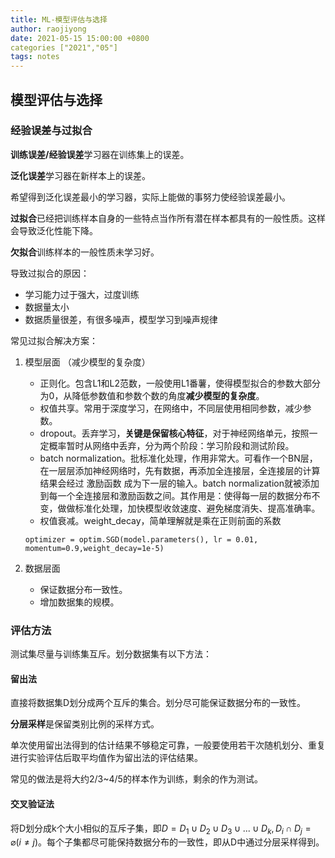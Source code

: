 ```yaml
---
title: ML-模型评估与选择
author: raojiyong
date: 2021-05-15 15:00:00 +0800
categories ["2021","05"]
tags: notes
---
```


## 模型评估与选择

### 经验误差与过拟合

**训练误差/经验误差**学习器在训练集上的误差。

**泛化误差**学习器在新样本上的误差。

希望得到泛化误差最小的学习器，实际上能做的事努力使经验误差最小。



**过拟合**已经把训练样本自身的一些特点当作所有潜在样本都具有的一般性质。这样会导致泛化性能下降。

**欠拟合**训练样本的一般性质未学习好。

导致过拟合的原因：

- 学习能力过于强大，过度训练
- 数据量太小
- 数据质量很差，有很多噪声，模型学习到噪声规律

常见过拟合解决方案：

1. 模型层面 （减少模型的复杂度）

   - 正则化。包含L1和L2范数，一般使用L1番薯，使得模型拟合的参数大部分为0，从降低参数值和参数个数的角度**减少模型的复杂度**。
   - 权值共享。常用于深度学习，在网络中，不同层使用相同参数，减少参数。
   - dropout。丢弃学习，**关键是保留核心特征**，对于神经网络单元，按照一定概率暂时从网络中丢弃，分为两个阶段：学习阶段和测试阶段。
   - batch normalization。批标准化处理，作用非常大。可看作一个BN层，在一层层添加神经网络时，先有数据，再添加全连接层，全连接层的计算结果会经过 激励函数 成为下一层的输入。batch normalization就被添加到每一个全连接层和激励函数之间。其作用是：使得每一层的数据分布不变，做做标准化处理，加快模型收敛速度、避免梯度消失、提高准确率。
   - 权值衰减。weight_decay，简单理解就是乘在正则前面的系数

   ``optimizer = optim.SGD(model.parameters(), lr = 0.01, momentum=0.9,weight_decay=1e-5)``

2. 数据层面 
   - 保证数据分布一致性。
   - 增加数据集的规模。

### 评估方法

测试集尽量与训练集互斥。划分数据集有以下方法：

#### 留出法

直接将数据集D划分成两个互斥的集合。划分尽可能保证数据分布的一致性。

**分层采样**是保留类别比例的采样方式。

单次使用留出法得到的估计结果不够稳定可靠，一般要使用若干次随机划分、重复进行实验评估后取平均值作为留出法的评估结果。

常见的做法是将大约2/3~4/5的样本作为训练，剩余的作为测试。

#### 交叉验证法 

 将D划分成k个大小相似的互斥子集，即$D=D_1\cup D_2\cup D_3\cup ...\cup D_k,D_i\cap D_j=\varnothing(i\neq j)$。每个子集都尽可能保持数据分布的一致性，即从D中通过分层采样得到。



